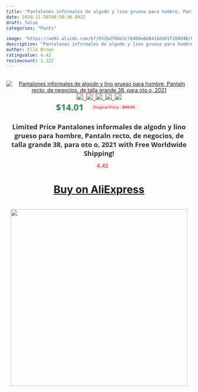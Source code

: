 ```yaml
---
title: "Pantalones informales de algodn y lino grueso para hombre, Pantaln recto, de negocios, de talla grande 38, para oto o, 2021"
date: 2020-11-26T08:50:36.892Z
draft: false
categories: "Pants"

image: "https://ae01.alicdn.com/kf/H32bdf08e3c78469e8e8416ddd1f20494B/Pantalones-informales-de-algodn-y-lino-grueso-para-hombre-Pantaln-recto-de-negocios-de-talla-grande.jpg"
description: "Pantalones informales de algodn y lino grueso para hombre, Pantaln recto, de negocios, de talla grande 38, para oto o, 2021"
author: Ella Brown
ratingvalue: 4.42
reviewcount: 1.222
---
```

<br>
<div style="text-align: center;">
<a href="https://s.click.aliexpress.com/e/_AgVhsD" target="_blank" rel="nofollow noopener noreferrer"><img alt="Pantalones informales de algodn y lino grueso para hombre, Pantaln recto, de negocios, de talla grande 38, para oto o, 2021" class="magnifier-image" src="https://ae01.alicdn.com/kf/H32bdf08e3c78469e8e8416ddd1f20494B/Pantalones-informales-de-algodn-y-lino-grueso-para-hombre-Pantaln-recto-de-negocios-de-talla-grande.jpg_640x640.jpg">
<br>
<img style="border:1px solid salmon" src="https://ae01.alicdn.com/kf/H32bdf08e3c78469e8e8416ddd1f20494B/Pantalones-informales-de-algodn-y-lino-grueso-para-hombre-Pantaln-recto-de-negocios-de-talla-grande.jpg_120x120.jpg">&nbsp;&nbsp;<img style="border:1px solid salmon" src="https://ae01.alicdn.com/kf/H3b42a423b489461ba6fd9650d5f4ffbdS/Pantalones-informales-de-algodn-y-lino-grueso-para-hombre-Pantaln-recto-de-negocios-de-talla-grande.jpg_120x120.jpg">&nbsp;&nbsp;<img style="border:1px solid salmon" src="https://ae01.alicdn.com/kf/Hd4e7a1bfa2d2423495ecfcc39f53a384W/Pantalones-informales-de-algodn-y-lino-grueso-para-hombre-Pantaln-recto-de-negocios-de-talla-grande.jpg_120x120.jpg">&nbsp;&nbsp;<img style="border:1px solid salmon" src="https://ae01.alicdn.com/kf/H0ad8bd1efa494c0b922ea75995a14a7ar/Pantalones-informales-de-algodn-y-lino-grueso-para-hombre-Pantaln-recto-de-negocios-de-talla-grande.jpg_120x120.jpg">&nbsp;&nbsp;<img style="border:1px solid salmon" src="https://ae01.alicdn.com/kf/H9c2fd367f4ea47ac8d4fa4369146f7c0g/Pantalones-informales-de-algodn-y-lino-grueso-para-hombre-Pantaln-recto-de-negocios-de-talla-grande.jpg_120x120.jpg"></a></div><br0>
<div style="text-align: center;"><span style="background-color: white; border: 0px; box-sizing: border-box; color: seagreen; display: inline-block; font-family: &quot;open sans&quot; , &quot;arial&quot; , &quot;helvetica&quot; , sans-serif , &quot;heiti&quot;; font-size: 24px; font-stretch: inherit; font-weight: 700; line-height: inherit; margin: 0px 10px 0px 0px; padding: 0px; vertical-align: middle;">$14.01 </span>
<span style="background: rgb(255 , 241 , 241); border-radius: 3px; border: 0px; box-sizing: border-box; color: #ff4747; display: inline-block; font-family: inherit; font-size: 12px; font-stretch: inherit; font-style: inherit; font-variant: inherit; font-weight: 600; line-height: inherit; margin: 0px; padding: 2px 5px; transform: scale(0.9); vertical-align: middle;">Original Price : <b style="text-decoration: line-through;">$14.01 </b> &nbsp;&nbsp;</span></div>
<h1 style="color: #333333; display: inline-block; font-family: &quot;open sans&quot; , &quot;arial&quot; , &quot;helvetica&quot; , sans-serif , &quot;heiti&quot;; font-size: 18px; font-stretch: inherit; font-weight: 700; text-align: center;">Limited Price Pantalones informales de algodn y lino grueso para hombre, Pantaln recto, de negocios, de talla grande 38, para oto o, 2021 with Free Worldwide Shipping!</h1>
<div style="color: #ff4747; text-align: center;">
<img src="https://4.bp.blogspot.com/-M0ZcTcb-5uY/XleCXlxnR4I/AAAAAAAAAEc/OrjgMkXV1oMQFaCRZj5HQwOCBcu3w1FegCPcBGAYYCw/s1600/star.png" style="height: 15px;">&nbsp;<b>4.42</b></div>
<div class="button_cont" align="center"><a class="buynow_a" href="https://s.click.aliexpress.com/e/_AgVhsD" target="_blank" rel="nofollow noopener noreferrer"><H1>Buy on AliExpress</H1></a></div><br>
<div class="separator" style="clear: both; text-align: center;">
<img src="https://lh3.googleusercontent.com/-pTy5HemUv9M/XlePHvY0dAI/AAAAAAAAAE4/0nX5iRUoIWY8eMW9Dpxeirr157OZliDIgCLcBGAsYHQ/s1600/badge.gif" width="480">
</div>
